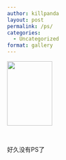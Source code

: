 ```yaml
---
author: killpanda
layout: post
permalink: /ps/
categories:
  - Uncategorized
format: gallery
---
```

<div id='gallery-11' class='gallery galleryid-59 gallery-columns-3 gallery-size-thumbnail'>
  <dl class='gallery-item'>
    <dt class='gallery-icon portrait'>
      <a href='#'><img width="106" height="150" src="{{ site.url }}/assets/2011/06/tumblr_ln2ke22XGX1qczmtco1_1280.png" class="attachment-thumbnail" alt="" /></a>
    </dt>
  </dl>
  
  <br style='clear: both' />
</div>

好久没有PS了
